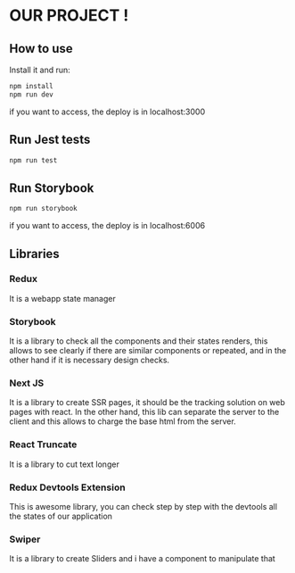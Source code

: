 # OUR PROJECT !

## How to use

Install it and run:

```bash
npm install
npm run dev
```

if you want to access, the deploy is in localhost:3000

## Run Jest tests

```bash
npm run test
```

## Run Storybook

```bash
npm run storybook
```

if you want to access, the deploy is in localhost:6006

## Libraries

### Redux
It is a webapp state manager

### Storybook
It is a library to check all the components and their states renders, this allows to see clearly if there are similar components or repeated, and in the other hand if it is necessary design checks.

### Next JS
It is a library to create SSR pages, it should be the tracking solution on web pages with react. In the other hand, this lib can separate the server to the client and this allows to charge the base html from the server.

### React Truncate
It is a library to cut text longer

### Redux Devtools Extension
This is awesome library, you can check step by step with the devtools all the states of our application

### Swiper
It is a library to create Sliders and i have a component to manipulate that
